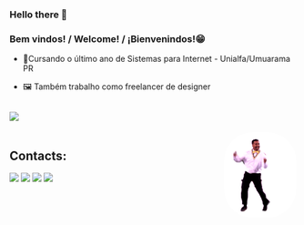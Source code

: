### Hello there 👋 
### Bem vindos! / Welcome! / ¡Bienvenindos!😁

- 📝Cursando o último ano de Sistemas para Internet - Unialfa/Umuarama PR
- 🖼 Também trabalho como freelancer de designer

  ##
  
<div>
  <img height="180em" src="https://github-readme-stats.vercel.app/api?username=MuriloVetrin&show_icons=true&theme=dark&include_all_commits=true&count_private=true"/>
</div>

<div style="display: inline_block"><br>
<img align="right" height="150"  style="border-radius:50px;" alt="coding-time" src="cart.gif">
</div>



## Contacts:

<div>
  
  <a href="https://instagram.com/murilovetrin" target="_blank"><img src="https://img.shields.io/badge/-Instagram-%23E4405F?style=for-the-badge&logo=instagram&logoColor=white" target="_blank"></a>
  <a href="https://discord.gg/Murilo Vetrin#7820" target="_blank"><img src="https://img.shields.io/badge/Discord-7289DA?style=for-the-badge&logo=discord&logoColor=white" target="_blank"></a> 
  <a href = "mailto:contatomurilovtrindade@gmail.com"><img src="https://img.shields.io/badge/Gmail-D14836?style=for-the-badge&logo=gmail&logoColor=white" target="_blank"></a>
  <a href="https://www.linkedin.com/in/murilo-veetorazo-trindade-7942b6202" target="_blank"><img src="https://img.shields.io/badge/-LinkedIn-%230077B5?style=for-the-badge&logo=linkedin&logoColor=white" target="_blank"></a>
 
</div>

 
